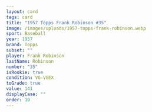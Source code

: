 ```yaml
---
layout: card
tags: card
title: "1957 Topps Frank Robinson #35"
image: /images/uploads/1957-topps-frank-robinson.webp
sport: Baseball
year: 1957
brand: Topps
subset: ""
player: Frank Robinson
lastName: Robinson
number: "35"
isRookie: true
condition: VG-VGEX
toGrade: true
value: 141
displayCase: ""
order: 10
---
```


